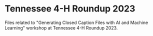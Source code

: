 # Tennessee 4-H Roundup 2023

Files related to "Generating Closed Caption Files with AI and Machine Learning" workshop at Tennessee 4-H Roundup 2023.